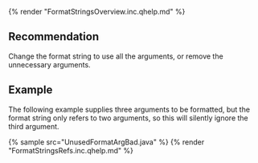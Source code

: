 {% render "FormatStringsOverview.inc.qhelp.md" %}


## Recommendation
Change the format string to use all the arguments, or remove the unnecessary arguments.


## Example
The following example supplies three arguments to be formatted, but the format string only refers to two arguments, so this will silently ignore the third argument.

{% sample src="UnusedFormatArgBad.java" %}
{% render "FormatStringsRefs.inc.qhelp.md" %}

